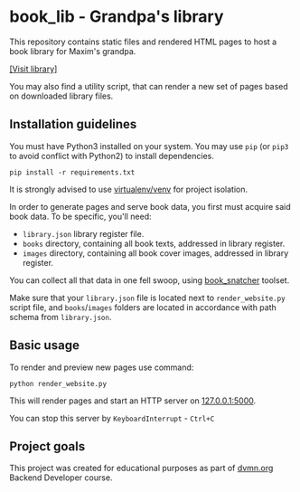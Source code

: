 # book_lib - Grandpa's library

This repository contains static files and rendered HTML pages to host a book library for Maxim's grandpa.

[[Visit library]](https://aosothra.github.io/book_lib/pages/index1.html)

You may also find a utility script, that can render a new set of pages based on downloaded library files.

## Installation guidelines

You must have Python3 installed on your system.
You may use `pip` (or `pip3` to avoid conflict with Python2) to install dependencies.

```
pip install -r requirements.txt
```

It is strongly advised to use [virtualenv/venv](https://docs.python.org/3/library/venv.html) for project isolation.

In order to generate pages and serve book data, you first must acquire said book data. To be specific, you'll need:

- `library.json` library register file.
- `books` directory, containing all book texts, addressed in library register.
- `images` directory, containing all book cover images, addressed in library register.

You can collect all that data in one fell swoop, using [book_snatcher](https://github.com/aosothra/book_snatcher) toolset.

Make sure that your `library.json` file is located next to `render_website.py` script file, and `books`/`images` folders are located in accordance with path schema from `library.json`.

## Basic usage

To render and preview new pages use command:

```
python render_website.py
```

This will render pages and start an HTTP server on [127.0.0.1:5000](http://127.0.0.1:5000/pages/index1.html).

You can stop this server by `KeyboardInterrupt` - `Ctrl+C`

## Project goals

This project was created for educational purposes as part of [dvmn.org](https://dvmn.org/) Backend Developer course.